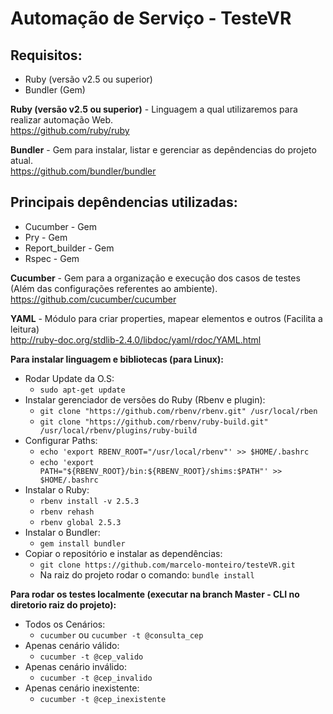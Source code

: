 # Automação de Serviço - TesteVR

## Requisitos:

* Ruby (versão v2.5 ou superior)
* Bundler (Gem)

**Ruby (versão v2.5 ou superior)** - Linguagem a qual utilizaremos para realizar automação Web.  
https://github.com/ruby/ruby  

**Bundler** - Gem para instalar, listar e gerenciar as depêndencias do projeto atual.  
https://github.com/bundler/bundler  

## Principais depêndencias utilizadas:

* Cucumber       - Gem 
* Pry            - Gem 
* Report_builder - Gem 
* Rspec          - Gem

**Cucumber** - Gem para a organização e execução dos casos de testes (Além das configurações referentes ao ambiente).  
https://github.com/cucumber/cucumber  

**YAML** - Módulo para criar properties, mapear elementos e outros (Facilita a leitura)  
http://ruby-doc.org/stdlib-2.4.0/libdoc/yaml/rdoc/YAML.html  


**Para instalar linguagem e bibliotecas (para Linux):** 

* Rodar Update da O.S:
    * ``sudo apt-get update``
* Instalar gerenciador de versões do Ruby (Rbenv e plugin): 
    * ``git clone "https://github.com/rbenv/rbenv.git" /usr/local/rben``
    * ``git clone "https://github.com/rbenv/ruby-build.git" /usr/local/rbenv/plugins/ruby-build``
* Configurar Paths: 
    * ``echo 'export RBENV_ROOT="/usr/local/rbenv"' >> $HOME/.bashrc``
    * ``echo 'export PATH="${RBENV_ROOT}/bin:${RBENV_ROOT}/shims:$PATH"' >> $HOME/.bashrc``
* Instalar o Ruby: 
    * ``rbenv install -v 2.5.3``
    * ``rbenv rehash``
    * ``rbenv global 2.5.3``
* Instalar o Bundler: 
    * ``gem install bundler``
* Copiar o repositório e instalar as dependências: 
    * ``git clone https://github.com/marcelo-monteiro/testeVR.git``
    * Na raiz do projeto rodar o comando: ``bundle install`` 

**Para rodar os testes localmente (executar na branch Master - CLI no diretorio raiz do projeto):** 

* Todos os Cenários: 
    * ``cucumber`` ou ``cucumber -t @consulta_cep``
* Apenas cenário válido: 
    * ``cucumber -t @cep_valido``
* Apenas cenário inválido: 
    * ``cucumber -t @cep_invalido``
* Apenas cenário inexistente: 
    * ``cucumber -t @cep_inexistente``
